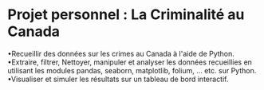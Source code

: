 # Projet personnel : La Criminalité au Canada 
•Recueillir des données sur les crimes au Canada à l'aide de Python.
•Extraire, filtrer, Nettoyer, manipuler et analyser les données recueillies en utilisant les modules pandas, seaborn, matplotlib, folium, …  etc. sur Python.
•Visualiser et simuler les résultats sur un tableau de bord interactif.

